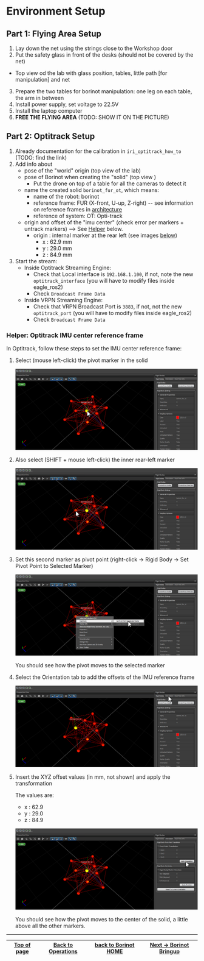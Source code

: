 # Environment Setup

## Part 1: Flying Area Setup
1. Lay down the net using the strings close to the Workshop door
2. Put the safety glass in front of the desks (should not be covered by the net)
  - Top view od the lab with glass position, tables, little path [for manipulation] and net
3. Prepare the two tables for borinot manipulation: one leg on each table, the arm in between
4. Install power supply, set voltage to 22.5V
5. Install the laptop computer
6. **FREE THE FLYING AREA** (TODO: SHOW IT ON THE PICTURE)


## Part 2: Optitrack Setup
1. Already documentation for the calibration in `iri_optitrack_how_to` (TODO: find the link)
2. Add info about
   - pose of the "world" origin (top view of the lab)
   - pose of Borinot when creating the "solid" (top view )
     - Put the drone on top of a table for all the cameras to detect it
   - name the created solid `borinot_fur_ot`, which means:
     - name of the robot: borinot
     - reference frame: FUR (X-front, U-up, Z-right) -- see information on reference frames in [architecture](../architecture/README.md#software-for-state-estimation)
     - reference of system: OT: Opti-track
   - origin and offset of the "imu center" (check error per markers + untrack markers) --> See [Helper](#helper-optitrack-imu-center-reference-frame) below.
     - origin : internal marker at the rear left (see images [below](#helper-optitrack-imu-center-reference-frame)) 
       - x : 62.9 mm
       - y : 29.0 mm
       - z : 84.9 mm
1. Start the stream:
   - Inside Optitrack Streaming Engine:
     - Check that Local interface is `192.168.1.100`, if not, note the new `optitrack_interface` (you will have to modify files inside eagle_ros2) 
     - Check `Broadcast Frame Data`
   - Inside VRPN Streaming Engine:
     - Check that VRPN Broadcast Port is `3883`, if not, not the new `optitrack_port` (you will have to modify files inside eagle_ros2)
     - Check `Broadcast Frame Data`




### **Helper: Optitrack IMU center reference frame**

In Optitrack, follow these steps to set the IMU center reference frame:

1. Select (mouse left-click) the pivot marker in the solid

   ![Optitrack 1](../media/Optitrack_1.png)

2. Also select (SHIFT + mouse left-click) the inner rear-left marker 

   ![Optitrack 2](../media/Optitrack_2.png)

1. Set this second marker as pivot point (right-click -> Rigid Body -> Set Pivot Point to Selected Marker)

   ![Optitrack 3](../media/Optitrack_3.png)

   You should see how the pivot moves to the selected marker

1. Select the Orientation tab to add the offsets of the IMU reference frame

   ![Optitrack 4](../media/Optitrack_4.png)

5. Insert the XYZ offset values (in mm, not shown) and apply the transformation

   The values are:
      - x : 62.9
      - y : 29.0
      - z : 84.9

   ![Optitrack 5](../media/Optitrack_5.png)

   You should see how the pivot moves to the center of the solid, a little above all the other markers.







<!-- # Preflight safety check list

Before each flight, it's important to perform a series of checks to ensure that the UAM is safe to operate. Follow the procedures outlined in the [preflight.md](preflight.md) file to complete these checks.

### Optitrack fusion

The [optitrack.md](optitrack.md) file provides a procedure for fusing the position of the OptiTrack system with the PX4's EKF2 module. -->


---
| [Top of page](#environment-setup) | [Back to Operations](./README.md) | [back to Borinot HOME](../README.md) | [Next → Borinot Bringup](2_borinot_bringup.md) |
| --- | --- | --- | --- |
